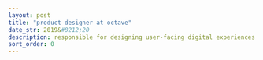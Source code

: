 ```yaml
---
layout: post
title: "product designer at octave"
date_str: 2019&#8212;20
description: responsible for designing user-facing digital experiences for NYC-based mental health platform
sort_order: 0
---
```

